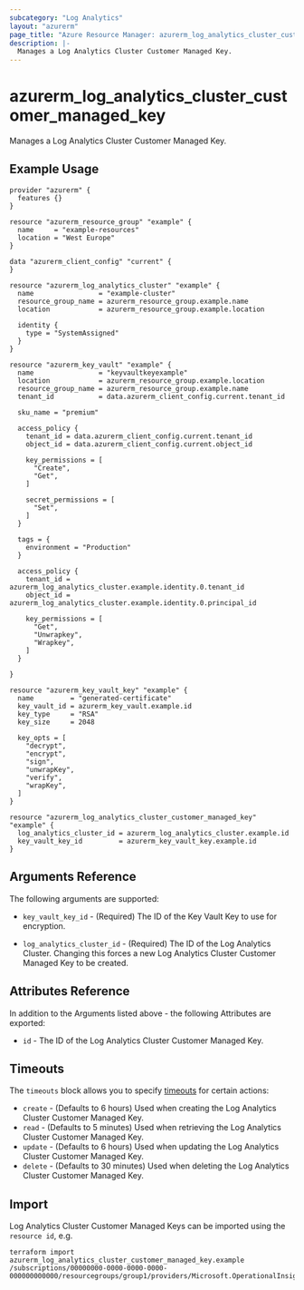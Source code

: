 ```yaml
---
subcategory: "Log Analytics"
layout: "azurerm"
page_title: "Azure Resource Manager: azurerm_log_analytics_cluster_customer_managed_key"
description: |-
  Manages a Log Analytics Cluster Customer Managed Key.
---
```


# azurerm_log_analytics_cluster_customer_managed_key

Manages a Log Analytics Cluster Customer Managed Key.

## Example Usage

```hcl
provider "azurerm" {
  features {}
}

resource "azurerm_resource_group" "example" {
  name     = "example-resources"
  location = "West Europe"
}

data "azurerm_client_config" "current" {
}

resource "azurerm_log_analytics_cluster" "example" {
  name                = "example-cluster"
  resource_group_name = azurerm_resource_group.example.name
  location            = azurerm_resource_group.example.location

  identity {
    type = "SystemAssigned"
  }
}

resource "azurerm_key_vault" "example" {
  name                = "keyvaultkeyexample"
  location            = azurerm_resource_group.example.location
  resource_group_name = azurerm_resource_group.example.name
  tenant_id           = data.azurerm_client_config.current.tenant_id

  sku_name = "premium"

  access_policy {
    tenant_id = data.azurerm_client_config.current.tenant_id
    object_id = data.azurerm_client_config.current.object_id

    key_permissions = [
      "Create",
      "Get",
    ]

    secret_permissions = [
      "Set",
    ]
  }

  tags = {
    environment = "Production"
  }

  access_policy {
    tenant_id = azurerm_log_analytics_cluster.example.identity.0.tenant_id
    object_id = azurerm_log_analytics_cluster.example.identity.0.principal_id

    key_permissions = [
      "Get",
      "Unwrapkey",
      "Wrapkey",
    ]
  }

}

resource "azurerm_key_vault_key" "example" {
  name         = "generated-certificate"
  key_vault_id = azurerm_key_vault.example.id
  key_type     = "RSA"
  key_size     = 2048

  key_opts = [
    "decrypt",
    "encrypt",
    "sign",
    "unwrapKey",
    "verify",
    "wrapKey",
  ]
}

resource "azurerm_log_analytics_cluster_customer_managed_key" "example" {
  log_analytics_cluster_id = azurerm_log_analytics_cluster.example.id
  key_vault_key_id         = azurerm_key_vault_key.example.id
}
```

## Arguments Reference

The following arguments are supported:

* `key_vault_key_id` - (Required) The ID of the Key Vault Key to use for encryption.

* `log_analytics_cluster_id` - (Required) The ID of the Log Analytics Cluster. Changing this forces a new Log Analytics Cluster Customer Managed Key to be created.

## Attributes Reference

In addition to the Arguments listed above - the following Attributes are exported: 

* `id` - The ID of the Log Analytics Cluster Customer Managed Key.

## Timeouts

The `timeouts` block allows you to specify [timeouts](https://www.terraform.io/language/resources/syntax#operation-timeouts) for certain actions:

* `create` - (Defaults to 6 hours) Used when creating the Log Analytics Cluster Customer Managed Key.
* `read` - (Defaults to 5 minutes) Used when retrieving the Log Analytics Cluster Customer Managed Key.
* `update` - (Defaults to 6 hours) Used when updating the Log Analytics Cluster Customer Managed Key.
* `delete` - (Defaults to 30 minutes) Used when deleting the Log Analytics Cluster Customer Managed Key.

## Import

Log Analytics Cluster Customer Managed Keys can be imported using the `resource id`, e.g.

```shell
terraform import azurerm_log_analytics_cluster_customer_managed_key.example /subscriptions/00000000-0000-0000-0000-000000000000/resourcegroups/group1/providers/Microsoft.OperationalInsights/clusters/cluster1
```
